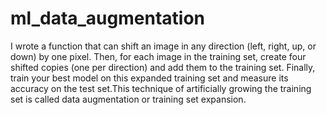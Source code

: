 # ml_data_augmentation

I wrote a function that can shift an image in any direction (left, right, up, or down) by one pixel.
Then, for each image in the training set, create four shifted copies (one per direction) and add them to the training set. Finally, train your best model on this expanded training set and measure its accuracy on the test set.This technique of artificially growing the training set is called data augmentation or training set expansion.
